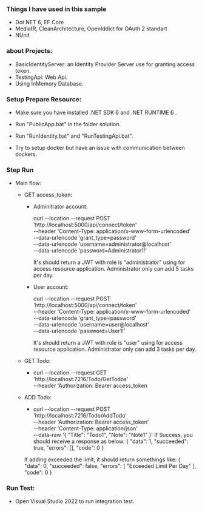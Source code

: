 
### Things I have used in this sample

- Dot NET 6, EF Core
- MediatR, CleanArchitecture, OpenIddict for OAuth 2 standart
- NUnit

### about Projects:
- BasicIdentityServer: an Identity Provider Server use for granting access token.
- TestingApi: Web Api.
- Using InMemory Database.

### Setup Prepare Resource:
- Make sure you have installed .NET SDK 6 and .NET RUNTIME 6 .
- Run "PublicApp.bat" in the folder solution.
- Run "RunIdentity.bat" and "RunTestingApi.bat".

- Try to setup docker but have an issue with communication between dockers.

### Step Run

- Main flow:
	- GET access_token:

		- Adminitrator account:

			curl --location --request POST 'http://localhost:5000/api/connect/token' \
				--header 'Content-Type: application/x-www-form-urlencoded' \
				--data-urlencode 'grant_type=password' \
				--data-urlencode 'username=administrator@localhost' \
				--data-urlencode 'password=Administrator1!'
			
			It's should return a JWT with role is "administrator" using for access resource application.
			Administrator only can add 5 tasks per day.
			
		- User account:
		
			curl --location --request POST 'http://localhost:5000/api/connect/token' \
				--header 'Content-Type: application/x-www-form-urlencoded' \
				--data-urlencode 'grant_type=password' \
				--data-urlencode 'username=user@localhost' \
				--data-urlencode 'password=User1!'
				
			It's should return a JWT with role is "user" using for access resource application.
			Administrator only can add 3 tasks per day.
			
	- GET Todo:

		- curl  --location --request GET 'http://localhost:7216/Todo/GetTodos' \
				--header 'Authorization: Bearer access_token
				
	- ADD Todo:

		- curl --location --request POST 'http://localhost:7216/Todo/AddTodo' \
			--header 'Authorization: Bearer access_token' \
			--header 'Content-Type: application/json' \
			--data-raw '{
				"Title": "Todo1",
				"Note": "Note1"
			}'
		If Success, you should receive a response as below:
		{
			"data": 1,
			"succeeded": true,
			"errors": [],
			"code": 0
		}
		
		If adding exceeded the limit, it should return somethings like:
		{
			"data": 0,
			"succeeded": false,
			"errors": [
				"Exceeded Limit Per Day"
			],
			"code": 0
		}
		
### Run Test:
- Open Visual Studio 2022 to run integration test.
